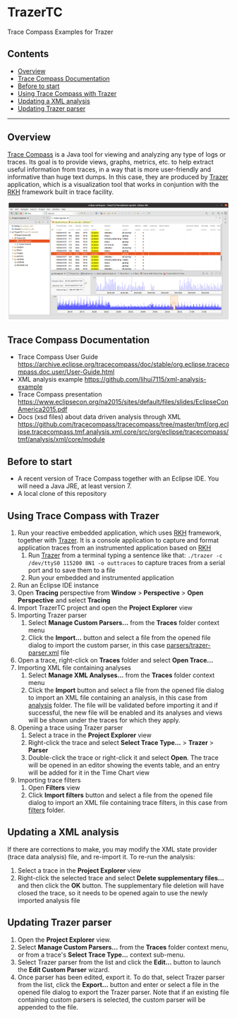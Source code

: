 # TrazerTC
Trace Compass Examples for Trazer

## Contents
- [Overview](#overview)
- [Trace Compass Documentation](#trace-compass-documentation)
- [Before to start](#before-to-start)
- [Using Trace Compass with Trazer](#using-trace-compass-with-trazer)
- [Updating a XML analysis](#updating-a-xml-analysis)
- [Updating Trazer parser](#updating-trazer-parser)
------------------------------------------------------------------------------
## Overview
[Trace Compass](https://www.eclipse.org/tracecompass/) is a Java tool for viewing and analyzing any type of logs or traces. Its goal is to provide views, graphs, metrics, etc. to help extract useful information from traces, in a way that is more user-friendly and informative than huge text dumps. 
In this case, they are produced by [Trazer](https://github.com/vortexmakes/Trazer) application, which is a visualization tool that works in conjuntion with the [RKH](https://github.com/vortexmakes/RKH) framework built in trace facility.

![Trace Compass parsing Trazer ouput](images/tc.png)

## Trace Compass Documentation
- Trace Compass User Guide https://archive.eclipse.org/tracecompass/doc/stable/org.eclipse.tracecompass.doc.user/User-Guide.html
- XML analysis example https://github.com/lihui7115/xml-analysis-example
- Trace Compass presentation https://www.eclipsecon.org/na2015/sites/default/files/slides/EclipseConAmerica2015.pdf
- Docs (xsd files) about data driven analysis through XML https://github.com/tracecompass/tracecompass/tree/master/tmf/org.eclipse.tracecompass.tmf.analysis.xml.core/src/org/eclipse/tracecompass/tmf/analysis/xml/core/module

## Before to start
- A recent version of Trace Compass together with an Eclipse IDE. You will need a Java JRE, at least version 7.
- A local clone of this repository

## Using Trace Compass with Trazer
1. Run your reactive embedded application, which uses [RKH](https://github.com/vortexmakes/RKH) framework, together with [Trazer](https://vortexmakes.com/rkh/trazer.html). It is a console application to capture and format application traces from an instrumented application based on [RKH](https://github.com/vortexmakes/RKH)
    1. Run [Trazer](https://vortexmakes.com/rkh/trazer.html) from a terminal typing a sentence like that: `./trazer -c /dev/ttyS0 115200 8N1 -o outtraces` to capture traces from a serial port and to save them to a file
    2. Run your embedded and instrumented application
1. Run an Eclipse IDE instance
2. Open __Tracing__ perspective from __Window__ > __Perspective__ > __Open Perspective__ and select __Tracing__
3. Import TrazerTC project and open the __Project Explorer__ view
4. Importing Trazer parser
    1. Select __Manage Custom Parsers...__ from the __Traces__ folder context menu
    2. Click the __Import...__ button and select a file from the opened file dialog to import the custom parser, in this case 
    [parsers/trazer-parser.xml](https://github.com/vortexmakes/TrazerTC/blob/master/parsers/trazer-parser.xml) file
4. Open a trace, right-click on __Traces__ folder and select __Open Trace...__
5. Importing XML file containing analyses
    1. Select __Manage XML Analyses...__ from the __Traces__ folder context menu
    2. Click the __Import__ button and select a file from the opened file dialog to import an XML file containing an analysis, in this case from
    [analysis](https://github.com/vortexmakes/TrazerTC/blob/master/analysis) folder. The file will be validated before importing it and if successful, 
    the new file will be enabled and its analyses and views will be shown under the traces for which they apply.
6. Opening a trace using Trazer parser
    1. Select a trace in the __Project Explorer__ view
    2. Right-click the trace and select __Select Trace Type...__ > __Trazer__ > __Parser__
    3. Double-click the trace or right-click it and select __Open__. The trace will be opened in an editor showing the events table, and an entry will 
    be added for it in the Time Chart view
7. Importing trace filters
    1. Open __Filters__ view
    2. Click __Import filters__ button and select a file from the opened file dialog to import an XML file containing trace filters, in this case from
    [filters](https://github.com/vortexmakes/TrazerTC/blob/master/filters) folder.

## Updating a XML analysis
If there are corrections to make, you may modify the XML state provider (trace data analysis) file, and re-import it. To re-run the analysis:
1. Select a trace in the __Project Explorer__ view
2. Right-click the selected trace and select __Delete supplementary files...__ and then click the __OK__ button. The supplementary file deletion will
have closed the trace, so it needs to be opened again to use the newly imported analysis file

## Updating Trazer parser
1. Open the __Project Explorer__ view.
2. Select __Manage Custom Parsers...__ from the __Traces__ folder context menu, or from a trace's __Select Trace Type...__ context sub-menu.
3. Select Trazer parser from the list and click the __Edit...__ button to launch the __Edit Custom Parser__ wizard.
4. Once parser has been edited, export it. To do that, select Trazer parser from the list, click the __Export...__ button and enter or select a file in the opened file dialog to export the Trazer parser. Note that if an existing file containing custom parsers is selected, the custom parser will be appended to the file. 
